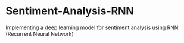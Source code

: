 # Sentiment-Analysis-RNN
Implementing a deep learning model for sentiment analysis using RNN (Recurrent Neural Network)

